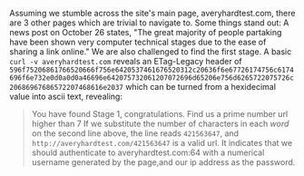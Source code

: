 Assuming we stumble across the site's main page, averyhardtest.com, there are 3 other pages which are trivial to navigate to. Some things stand out: A news post on October 26 states, "The great majority of people partaking have been shown very computer technical stages due to the ease of sharing a link online."
We are also challenged to find the first stage. A basic `curl -v averyhardtest.com`
reveals an ETag-Legacy header of `596f75206861766520666f756e6420537461676520312c20636f6e67726174756c6174696f6e732e0d0a0d0a46696e642075732061207072696d65206e756d6265722075726c20686967686572207468616e2037` which can be turned from a hexidecimal value into ascii text, revealing:
>You have found Stage 1, congratulations.
>Find us a prime number url higher than 7
If we substitute the number of characters in each *word* on the second line above, the line reads `421563647`, and `http://averyhardtest.com/421563647` is a valid url. It indicates that we should authenticate to averyhardtest.com:64 with a numerical username generated by the page,and our ip address as the password.